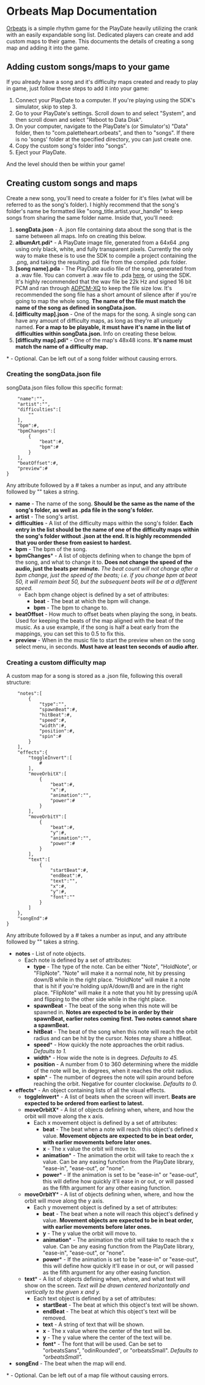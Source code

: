 
# Orbeats Map Documentation
[Orbeats](https://github.com/paletteheart/Orbeats) is a simple rhythm game for the PlayDate heavily utilizing the crank with an easily expandable song list. Dedicated players can create and add custom maps to their game. This documents the details of creating a song map and adding it into the game.
## Adding custom songs/maps to your game
If you already have a song and it's difficulty maps created and ready to play in game, just follow these steps to add it into your game:
 1. Connect your PlayDate to a computer. If you're playing using the SDK's simulator, skip to step 3.
 2. Go to your PlayDate's settings. Scroll down to and select "System", and then scroll down and select "Reboot to Data Disk".
 3. On your computer, navigate to the PlayDate's (or Simulator's) "Data" folder, then to "com.paletteheart.orbeats", and then to "songs". If there is no 'songs' folder at the specified directory, you can just create one.
 4. Copy the custom song's folder into "songs".
 5. Eject your PlayDate.

And the level should then be within your game!

## Creating custom songs and maps
Create a new song, you'll need to create a folder for it's files (what will be referred to as the song's folder). I highly recommend that the song's folder's name be formatted like "song_title.artist.your_handle" to keep songs from sharing the same folder name. Inside that, you'll need:
 1. **songData.json** - A .json file containing data about the song that is the same between all maps. Info on creating this below.
 2. **albumArt.pdi*** - A PlayDate image file, generated from a 64x64 .png using only black, white, and fully transparent pixels. Currently the only way to make these is to use the SDK to compile a project containing the .png, and taking the resulting .pdi file from the compiled .pdx folder.
 3. **[song name].pda** - The PlayDate audio file of the song, generated from a .wav file. You can convert a .wav file to .pda [here](https://ejb.github.io/wav-pda-converter/), or using the SDK. It's highly recommended that the wav file be 22k Hz and signed 16 bit PCM and ran through [ADPCM-XQ](https://github.com/dbry/adpcm-xq/releases) to keep the file size low. It's recommended the song file has a short amount of silence after if you're going to map the whole song. **The name of the file must match the name of the song as defined in songData.json.**
 4. **[difficulty map].json** - One of the maps for the song. A single song can have any amount of difficulty maps, as long as they're all uniquely named. **For a map to be playable, it must have it's name in the list of difficulties within songData.json.** Info on creating these below.
 5. **[difficulty map].pdi*** - One of the map's 48x48 icons. **It's name must match the name of a difficulty map.**

\* \- Optional. Can be left out of a song folder without causing errors.
### Creating the songData.json file
songData.json files follow this specific format:

```{
	"name":"",
	"artist":"",
	"difficulties":[
		""
	],
	"bpm":#,
	"bpmChanges":[
		{
	 		"beat":#,
			"bpm":#
		}
	],
	"beatOffset":#,
	"preview":#
}
```

Any attribute followed by a # takes a number as input, and any attribute followed by "" takes a string.

 - **name** - The name of the song. **Should be the same as the name of the song's folder, as well as .pda file in the song's folder.**
 - **artist** - The song's artist.
 - **difficulties** - A list of the difficulty maps within the song's folder. **Each entry in the list should be the name of one of the difficulty maps within the song's folder without .json at the end. It is highly recommended that you order these from easiest to hardest.**
 - **bpm** - The bpm of the song.
 - **bpmChanges*** - A list of objects defining when to change the bpm of the song, and what to change it to. **Does not change the speed of the audio, just the beats per minute.** *The beat count will not change after a bpm change, just the speed of the beats; i.e. if you change bpm at beat 50, it will remain beat 50, but the subsequent beats will be at a different speed.*
	 - Each bpm change object is defined by a set of attributes:
		 - **beat** - The beat at which the bpm will change.
		 - **bpm** - The bpm to change to.
 - **beatOffset** - How much to offset beats when playing the song, in beats. Used for keeping the beats of the map aligned with the beat of the music. As a use example, if the song is half a beat early from the mappings, you can set this to 0.5 to fix this.
 - **preview** - When in the music file to start the preview when on the song select menu, in seconds. **Must have at least ten seconds of audio after.**
### Creating a custom difficulty map
A custom map for a song is stored as a .json file, following this overall structure:

```{
	"notes":[
		{
			"type":"",
			"spawnBeat":#,
			"hitBeat":#,
			"speed":#,
			"width":#,
			"position":#,
			"spin":#
		}
	],
	"effects":{
		"toggleInvert":[
			#
		],
		"moveOrbitX":[
			{
				"beat":#,
				"x":#,
				"animation":"",
				"power":#
			}
		],
		"moveOrbitY":[
			{
				"beat":#,
				"y":#,
				"animation":"",
				"power":#
			}
		],
		"text":[
			{
				"startBeat":#,
				"endBeat":#,
				"text":"",
				"x":#,
				"y":#,
				"font":""
			}
		]
	},
	"songEnd":#
}
```

Any attribute followed by a # takes a number as input, and any attribute followed by "" takes a string.
 - **notes** - List of note objects.
	 - Each note is defined by a set of attributes:
		 - **type** - The type of the note. Can be either "Note", "HoldNote", or "FlipNote". "Note" will make it a normal note, hit by pressing down/B while in the right place. "HoldNote" will make it a note that is hit if you're holding up/A/down/B and are in the right place. "FlipNote" will make it a note that you hit by pressing up/A and flipping to the other side while in the right place.
		 - **spawnBeat** - The beat of the song when this note will be spawned in. **Notes are expected to be in order by their spawnBeat, earlier notes coming first. Two notes cannot share a spawnBeat.**
		 - **hitBeat** - The beat of the song when this note will reach the orbit radius and can be hit by the cursor. Notes may share a hitBeat.
		 - **speed*** - How quickly the note approaches the orbit radius. *Defaults to 1.*
		 - **width*** - How wide the note is in degrees. *Defaults to 45.*
		 - **position** - A number from 0 to 360 determining where the middle of the note will be, in degrees, when it reaches the orbit radius.
		 - **spin*** - The number of degrees the note will spin around before reaching the orbit. Negative for counter clockwise. *Defaults to 0.*
 - **effects*** - An object containing lists of all the visual effects.
	 - **toggleInvert*** - A list of beats when the screen will invert. **Beats are expected to be ordered from earliest to latest.**
	 - **moveOrbitX*** - A list of objects defining when, where, and how the orbit will move along the x axis.
		 - Each x movement object is defined by a set of attributes:
			 - **beat** - The beat when a note will reach this object's defined x value. **Movement objects are expected to be in beat order, with earlier movements before later ones.**
			 - **x** - The x value the orbit will move to.
			 - **animation*** - The animation the orbit will take to reach the x value. Can be any easing function from the PlayDate library, "ease-in", "ease-out", or "none".
			 - **power*** - If the animation is set to be "ease-in" or "ease-out", this will define how quickly it'll ease in or out, or will passed as the fifth argument for any other easing function.
	 - **moveOrbitY*** - A list of objects defining when, where, and how the orbit will move along the y axis.
		 - Each y movement object is defined by a set of attributes:
			 - **beat** - The beat when a note will reach this object's defined y value. **Movement objects are expected to be in beat order, with earlier movements before later ones.**
			 - **y** - The y value the orbit will move to.
			 - **animation*** - The animation the orbit will take to reach the x value. Can be any easing function from the PlayDate library, "ease-in", "ease-out", or "none".
			 - **power*** - If the animation is set to be "ease-in" or "ease-out", this will define how quickly it'll ease in or out, or will passed as the fifth argument for any other easing function.
	 - **text*** - A list of objects defining when, where, and what text will show on the screen. *Text will be drawn centered horizontally and vertically to the given x and y.*
		 - Each text object is defined by a set of attributes:
			 - **startBeat** - The beat at which this object's text will be shown.
			 - **endBeat** - The beat at which this object's text will be removed.
			 - **text** - A string of text that will be shown.
			 - **x** - The x value where the center of the text will be.
			 - **y** - The y value where the center of the text will be.
			 - **font*** - The font that will be used. Can be set to "orbeatsSans", "odinRounded", or "orbeatsSmall". *Defaults to "orbeatsSmall".*
 - **songEnd** - The beat when the map will end.

\* \- Optional. Can be left out of a map file without causing errors.
